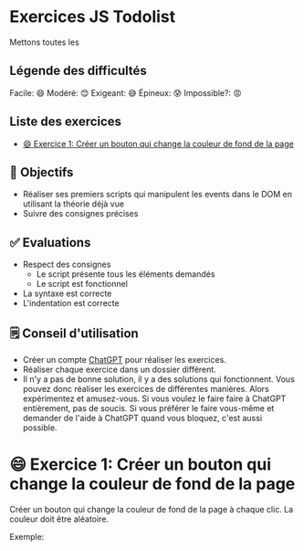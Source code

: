 <!-- omit in toc -->
# Exercices JS Todolist

Mettons toutes les

<!-- omit in toc -->
## Légende des difficultés

Facile: 😄
Modéré: 😊
Exigeant: 😅
Épineux: 😰
Impossible?: 😡

<!-- omit in toc -->
## Liste des exercices

- [😄 Exercice 1:  Créer un bouton qui change la couleur de fond de la page](#-exercice-1--créer-un-bouton-qui-change-la-couleur-de-fond-de-la-page)

<!-- omit in toc -->
## :memo: Objectifs

- Réaliser ses premiers scripts qui manipulent les events dans le DOM en utilisant la théorie déjà vue
- Suivre des consignes précises

<!-- omit in toc -->
## :white_check_mark: Evaluations

- Respect des consignes
  - Le script présente tous les éléments demandés
  - Le script est fonctionnel
- La syntaxe est correcte
- L'indentation est correcte

<!-- omit in toc -->
## 🗒️ Conseil d'utilisation

- Créer un compte [ChatGPT](https://chat.openai.com/) pour réaliser les exercices.
- Réaliser chaque exercice dans un dossier différent.
- Il n'y a pas de bonne solution, il y a des solutions qui fonctionnent. Vous pouvez donc réaliser les exercices de différentes manières. Alors expérimentez et amusez-vous. Si vous voulez le faire faire à ChatGPT entièrement, pas de soucis. Si vous préférer le faire vous-même et demander de l'aide à ChatGPT quand vous bloquez, c'est aussi possible.

# 😄 Exercice 1:  Créer un bouton qui change la couleur de fond de la page

Créer un bouton qui change la couleur de fond de la page à chaque clic. La couleur doit être aléatoire.

Exemple: 
